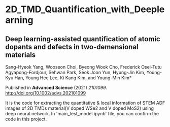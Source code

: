 # 2D_TMD_Quantification_with_Deeplearning

## Deep learning-assisted quantification of atomic dopants and defects in two-demensional materials
 Sang-Hyeok Yang, Wooseon Choi, Byeong Wook Cho, Frederick Osei-Tutu Agyapong-Fordjour, Sehwan Park, Seok Joon Yun, Hyung-Jin Kim, Young-Kyu Han, Young Hee Lee, Ki Kang Kim, and Young-Min Kim*

Published in __Advanced Science__ (2021) _2101099_. http://doi.org/10.1002/advs.202101099


It is the code for extracting the quantitative & local information of STEM ADF images of 2D TMDs material(V doped WSe2 and V doped MoS2) using deep neural network.
In 'main_test_model.ipynb' file, you can confirm the code in this project.
